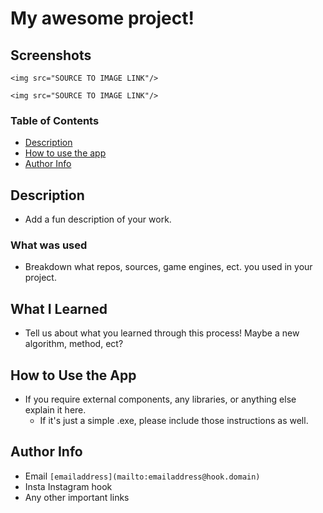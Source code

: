 # My awesome project! <!--Change this to your project name-->

## Screenshots
```<img src="SOURCE TO IMAGE LINK"/>``` <!--Remove the ``` and the link will work-->

```<img src="SOURCE TO IMAGE LINK"/>``` <!--Remove the ``` and the link will work-->

### Table of Contents
- [Description](https://github.com/New-UCCS/Template-design-1/blob/main/README.md#description)<!--Change this link to your repos unique link-->
- [How to use the app](https://github.com/New-UCCS/Template-design-1/blob/main/README.md#how-to-use-the-app)<!--Change this link to your repos unique link-->
- [Author Info](https://github.com/New-UCCS/Template-design-1/blob/main/README.md#author-info)<!--Change this link to your repos unique link-->

## Description
- Add a fun description of your work.

### What was used
- Breakdown what repos, sources, game engines, ect. you used in your project. 

## What I Learned
- Tell us about what you learned through this process! Maybe a new algorithm, method, ect?

## How to Use the App
- If you require external components, any libraries, or anything else explain it here. 
  - If it's just a simple .exe, please include those instructions as well.

## Author Info
- Email ```[emailaddress](mailto:emailaddress@hook.domain)```<!--Remove the ``` and the link will work-->
- Insta Instagram hook
- Any other important links
